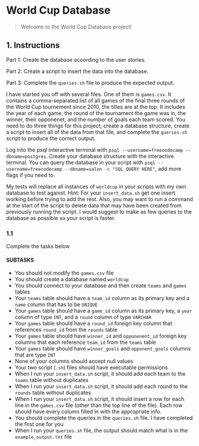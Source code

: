 # World Cup Database

> Welcome to the World Cup Database project!

## 1. Instructions

Part 1: Create the database according to the user stories.

Part 2: Create a script to insert the data into the database.

Part 3: Complete the `queries.sh` file to produce the expected output.

I have started you off with several files. One of them is `games.csv`. It contains a comma-separated list of all games of the final three rounds of the World Cup tournement since 2010, the titles are at the top. It includes the year of each game, the round of the tournament the game was in, the winner, their opponenet, and the number of goals each team scored. You need to do three things for this project; create a database structure, create a script to insert all of the data from that file, and complete the `queries.sh` script to produce the correct output.

Log into the psql interactive terminal with `psql --username=freecodecamp --dbname=postgres`. Create your database structure with the interactive terminal. You can query the database in your script with `psql --username=freecodecamp --dbname=salon -c "SQL QUERY HERE"`, add more flags if you need to.

My tests will replace all instances of `worldcup` in your scripts with my own database to test against.
Hint: For your `insert_data.sh` get one insert working before trying to add the rest. Also, you may want to run a command at the start of the script to delete data that may have been created from previously running the script. I would suggest to make as few queries to the database as possible so your script is faster.


### 1.1

Complete the tasks below

#### SUBTASKS

- You should not modify the `games.csv` file
- You should create a database named `worldcup`
- You should connect to your database and then create `teams` and `games` tables
- Your `teams` table should have a `team_id` column as its primary key and a `name` column that has to be `UNIQUE`
- Your `games` table should have a `game_id` column as its primary key, a `year` column of type `INT`, and a `round` column of type `VARCHAR`
- Your `games` table should have a `round_id` foreign key column that references `round_id` from the `rounds` table
- Your `games` table should have `winner_id` and `opponenent_id` foreign key columns that each reference `team_id` from the `teams` table
- Your `games` table should have `winner_goals` and `opponent_goals` columns that are type `INT`
- None of your columns should accept null values
- Your two script (`.sh`) files should have executable permissions
- When I run your `insert_data.sh` script, it should add each team to the `teams` table without duplicates
- When I run your `insert_data.sh` script, it should add each round to the `rounds` table without duplicates
- When I run your `insert_data.sh` script, it should insert a row for each line in the `games.csv` file (other than the top line of the file). Each row should have every column filled in with the appropriate info.
- You should complete the queries in the `queries.sh` file. I have completed the first one for you
- When I run your `queries.sh` file, the output should match what is in the `example_output.txt` file
